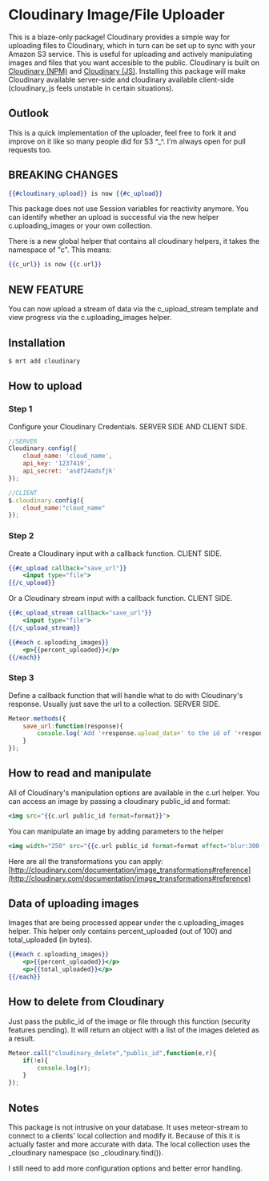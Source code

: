 # Cloudinary Image/File Uploader
This is a blaze-only package! Cloudinary provides a simple way for uploading files to Cloudinary, which in turn can be set up to sync with your Amazon S3 service. This is useful for uploading and actively manipulating images and files that you want accesible to the public. Cloudinary is built on [Cloudinary (NPM)](https://github.com/cloudinary/cloudinary_npm) and [Cloudinary (JS)](https://github.com/cloudinary/cloudinary_js). Installing this package will make Cloudinary available server-side and cloudinary available client-side (cloudinary_js feels unstable in certain situations).

## Outlook
This is a quick implementation of the uploader, feel free to fork it and improve on it like so many people did for S3 ^_^. I'm always open for pull requests too.

## BREAKING CHANGES
``` handlebars
{{#cloudinary_upload}} is now {{#c_upload}}
```

This package does not use Session variables for reactivity anymore. You can identify whether an upload is successful via the new helper c.uploading_images or your own collection.

There is a new global helper that contains all cloudinary helpers, it takes the namespace of "c". This means:
``` handlebars
{{c_url}} is now {{c.url}}
```

## NEW FEATURE
You can now upload a stream of data via the c_upload_stream template and view progress via the c.uploading_images helper.

## Installation

``` sh
$ mrt add cloudinary
```

## How to upload

### Step 1
Configure your Cloudinary Credentials. SERVER SIDE AND CLIENT SIDE.

``` javascript
//SERVER
Cloudinary.config({
	cloud_name: 'cloud_name',
	api_key: '1237419',
	api_secret: 'asdf24adsfjk'
});

//CLIENT
$.cloudinary.config({
	cloud_name:"cloud_name"
});

```

### Step 2
Create a Cloudinary input with a callback function. CLIENT SIDE.

``` handlebars
{{#c_upload callback="save_url"}}
	<input type="file">
{{/c_upload}}
```

Or a Cloudinary stream input with a callback function. CLIENT SIDE.

``` handlebars
{{#c_upload_stream callback="save_url"}}
	<input type="file">
{{/c_upload_stream}}

{{#each c.uploading_images}}
	<p>{{percent_uploaded}}</p>
{{/each}}
```

### Step 3
Define a callback function that will handle what to do with Cloudinary's response. Usually just save the url to a collection. SERVER SIDE.

``` javascript
Meteor.methods({
	save_url:function(response){
		console.log('Add '+response.upload_data+' to the id of '+response.context);
	}
});
```

## How to read and manipulate
All of Cloudinary's manipulation options are available in the c.url helper. You can access an image by passing a cloudinary public_id and format:

``` handlebars
<img src="{{c.url public_id format=format}}">
```

You can manipulate an image by adding parameters to the helper
``` handlebars
<img width="250" src="{{c.url public_id format=format effect='blur:300' angle=10}}">
```

Here are all the transformations you can apply:
[http://cloudinary.com/documentation/image_transformations#reference](http://cloudinary.com/documentation/image_transformations#reference)

## Data of uploading images
Images that are being processed appear under the c.uploading_images helper. This helper only contains percent_uploaded (out of 100) and total_uploaded (in bytes).
``` handlebars
{{#each c.uploading_images}}
	<p>{{percent_uploaded}}</p>
	<p>{{total_uploaded}}</p>
{{/each}}
```

## How to delete from Cloudinary
Just pass the public_id of the image or file through this function (security features pending). It will return an object with a list of the images deleted as a result.

``` javascript
Meteor.call("cloudinary_delete","public_id",function(e,r){
	if(!e){
	  	console.log(r);
	}
});
```


## Notes

This package is not intrusive on your database. It uses meteor-stream to connect to a clients' local collection and modify it. Because of this it is actually faster and more accurate with data. The local collection uses the _cloudinary namespace (so _cloudinary.find()).

I still need to add more configuration options and better error handling.

